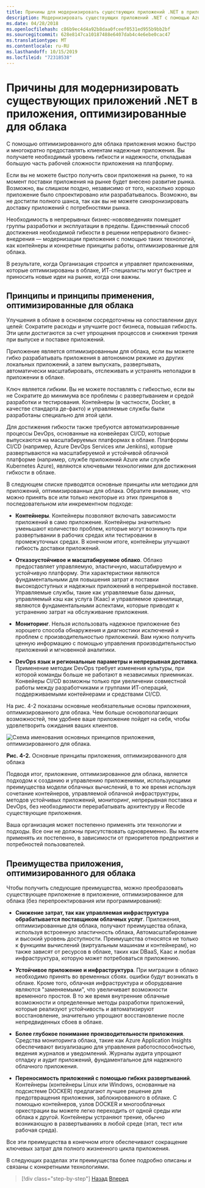 ```yaml
---
title: Причины для модернизировать существующих приложений .NET в приложения, оптимизированные для облака
description: Модернизировать существующих приложений .NET с помощью Azure Cloud and Windows Containers | Причины для модернизировать существующих приложений .NET в приложения, оптимизированные для облака
ms.date: 04/28/2018
ms.openlocfilehash: c86b9ec4d4a92b8daa0fceef0531ed955b9bb2bf
ms.sourcegitcommit: 628e8147ca10187488e6407dab4c4e6ebe0cac47
ms.translationtype: MT
ms.contentlocale: ru-RU
ms.lasthandoff: 10/15/2019
ms.locfileid: "72318538"
---
```

# <a name="reasons-to-modernize-existing-net-apps-to-cloud-optimized-applications"></a>Причины для модернизировать существующих приложений .NET в приложения, оптимизированные для облака

С помощью оптимизированного для облака приложения можно быстро и многократно предоставлять клиентам надежные приложения. Вы получаете необходимый уровень гибкости и надежности, откладывая большую часть рабочей сложности приложения на платформу.

Если вы не можете быстро получить свои приложения на рынке, то на момент поставки приложения на рынке будет внесено развитие рынка. Возможно, вы слишком поздно, независимо от того, насколько хорошо приложение было спроектировано или разрабатывалось. Возможно, вы не достигли полного шанса, так как вы не можете синхронизировать доставку приложений с потребностями рынка.

Необходимость в непрерывных бизнес-нововведениях помещает группы разработки и эксплуатации в пределы. Единственный способ достижения необходимой гибкости в решении непрерывного бизнес-внедрения — модернизации приложения с помощью таких технологий, как контейнеры и конкретные принципы работы, оптимизированные для облака.

В результате, когда Организация строится и управляет приложениями, которые оптимизированы в облаке, ИТ-специалисты могут быстрее и приносить новые идеи на рынке, когда они важны.

## <a name="cloud-optimized-application-principles-and-tenets"></a>Принципы и принципы применения, оптимизированные для облака 

Улучшения в облаке в основном сосредоточены на сопоставлении двух целей: Сократите расходы и улучшите рост бизнеса, повышая гибкость. Эти цели достигаются за счет упрощения процессов и снижения трения при выпуске и поставке приложений.

Приложение является оптимизированным для облака, если вы можете гибко разрабатывать приложения в автономном режиме из других локальных приложений, а затем выпускать, развертывать, автоматически масштабировать, отслеживать и устранять неполадки в приложении в облаке.

Ключ является *гибким*. Вы не можете поставлять с гибкостью, если вы не Сократите до минимума все проблемы с развертыванием и средой разработки и тестирования. Контейнеры (в частности, Docker, в качестве стандарта де-факто) и управляемые службы были разработаны специально для этой цели.

Для достижения гибкости также требуются автоматизированные процессы DevOps, основанные на конвейерах CI/CD, которые выпускаются на масштабируемых платформах в облаке. Платформы CI/CD (например, Azure DevOps Services или Jenkins), которые развертываются на масштабируемой и устойчивой облачной платформе (например, службе приложений Azure или службе Kubernetes Azure), являются ключевыми технологиями для достижения гибкости в облаке.

В следующем списке приводятся основные принципы или методики для приложений, оптимизированных для облака. Обратите внимание, что можно принять все или только некоторые из этих принципов в последовательном или инкрементном подходе:

- **Контейнеры**. Контейнеры позволяют включать зависимости приложений в само приложение. Контейнеры значительно уменьшают количество проблем, которые могут возникнуть при развертывании в рабочих средах или тестировании в промежуточных средах. В конечном итоге, контейнеры улучшают гибкость доставки приложений.

- **Отказоустойчивое и масштабируемое облако**. Облако предоставляет управляемую, эластичную, масштабируемую и устойчивую платформу. Эти характеристики являются фундаментальными для повышения затрат и поставки высокодоступных и надежных приложений в непрерывной поставке. Управляемые службы, такие как управляемые базы данных, управляемый кэш как услуга (Каас) и управляемое хранилище, являются фундаментальными аспектами, которые приводят к устранению затрат на обслуживание приложения.

- **Мониторинг**. Нельзя использовать надежное приложение без хорошего способа обнаружения и диагностики исключений и проблем с производительностью приложений. Вам нужно получить ценную информацию с помощью управления производительностью приложений и мгновенной аналитики.

- **DevOps язык и региональные параметры и непрерывная доставка**. Применение методик DevOps требует изменения культуры, при которой команды больше не работают в независимых приемниках. Конвейеры CI/CD возможны только при увеличении совместной работы между разработчиками и группами ИТ-операций, поддерживаемыми контейнерами и средствами CI/CD.

На рис. 4-2 показаны основные необязательные основы приложения, оптимизированного для облака. Чем больше основополагающих возможностей, тем удобнее ваше приложение пойдет на себя, чтобы удовлетворить ожидания ваших клиентов.

![Схема именования основных принципов приложения, оптимизированного для облака.](./media/reasons-to-modernize-existing-net-apps-to-cloud-optimized-applications/main-pillars-cloud-optimized-application.png)

**Рис. 4-2.** Основные принципы приложения, оптимизированного для облака

Подводя итог, приложение, оптимизированное для облака, является подходом к созданию и управлению приложениями, использующими преимущества модели облачных вычислений, в то же время используя сочетание контейнеров, управляемой облачной инфраструктуры, методов устойчивых приложений, мониторинг, непрерывная поставка и DevOps, без необходимости перерабатывать архитектуру и Recode существующие приложения.

Ваша организация может постепенно применять эти технологии и подходы. Все они не должны присутствовать одновременно. Вы можете применять их постепенно, в зависимости от приоритетов предприятия и потребностей пользователей.

## <a name="benefits-of-a-cloud-optimized-application"></a>Преимущества приложения, оптимизированного для облака

Чтобы получить следующие преимущества, можно преобразовать существующее приложение в приложение, оптимизированное для облака (без перепроектирования или программирования):

- **Снижение затрат, так как управляемая инфраструктура обрабатывается поставщиком облачных услуг**. Приложения, оптимизированные для облака, получают преимущества облака, используя встроенную эластичность облака, Автомасштабирование и высокий уровень доступности. Преимущества относятся не только к функциям вычислений (виртуальным машинам и контейнерам), но также зависят от ресурсов в облаке, таких как DBaaS, Каас и любая инфраструктура, которую может потребоваться приложению.

- **Устойчивое приложение и инфраструктура**. При миграции в облако необходимо принять во временных сбоях. ошибки будут возникать в облаке. Кроме того, облачная инфраструктура и оборудование являются "заменяемыми", что увеличивает возможности временного простоя. В то же время внутренние облачные возможности и определенные методы разработки приложений, которые реализуют устойчивость и автоматизируют восстановление, значительно упрощают восстановление после непредвиденных сбоев в облаке.

- **Более глубокое понимание производительности приложения**. Средства мониторинга облака, такие как Azure Application Insights обеспечивают визуализацию для управления работоспособностью, ведения журналов и уведомлений. Журналы аудита упрощают отладку и аудит приложений, фундаментальное для надежного облачного приложения.

- **Переносимость приложений с помощью гибких развертываний**. Контейнеры (контейнеры Linux или Windows, основанные на подсистеме DOCKER) предлагают лучшее решение для предотвращения приложения, заблокированного в облаке. С помощью контейнеров, узлов DOCKER и многооблачных оркестрации вы можете легко переходить от одной среды или облака к другой. Контейнеры устраняют трение, обычно возникающую в развертываниях в любой среде (этап, тест или рабочая среда).

Все эти преимущества в конечном итоге обеспечивают сокращение ключевых затрат для полного жизненного цикла приложения.

В следующих разделах эти преимущества более подробно описаны и связаны с конкретными технологиями.

>[!div class="step-by-step"]
>[Назад](index.md)
>[Вперед](microsoft-technologies-in-cloud-optimized-applications.md)

